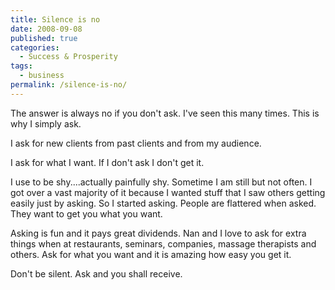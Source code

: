 ```yaml
---
title: Silence is no
date: 2008-09-08
published: true
categories:
  - Success & Prosperity
tags:
  - business
permalink: /silence-is-no/
---
```

The answer is always no if you don't ask.  I've seen this many times.  This is why I simply ask.

I ask for new clients from past clients and from my audience.

I ask for what I want. If I don't ask I don't get it.

I use to be shy....actually painfully shy. Sometime I am still but not often. I got over a vast majority of it because I wanted stuff that I saw others getting easily just by asking. So I started asking. People are flattered when asked. They want to get you what you want.

Asking is fun and it pays great dividends. Nan and I love to ask for extra things when at restaurants, seminars, companies, massage therapists and others. Ask for what you want and it is amazing how easy you get it.

Don't be silent. Ask and you shall receive.
